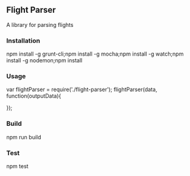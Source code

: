 ## Flight Parser

A library for parsing flights

### Installation

npm install -g grunt-cli;npm install -g mocha;npm install -g watch;npm install -g nodemon;npm install

### Usage

var flightParser = require('./flight-parser');
flightParser(data, function(outputData){
	
});

### Build

npm run build

### Test

npm test